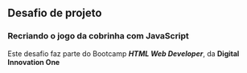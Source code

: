 ## Desafio de projeto

### Recriando o jogo da cobrinha com JavaScript



Este desafio faz parte do Bootcamp ***HTML Web Developer***, da **Digital Innovation One**
